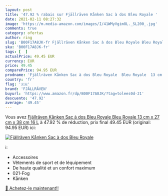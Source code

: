 ```yaml
---
layout: post
title: '47.92 % rabais sur Fjällräven Kånken Sac à dos Bleu Royale '
date: 2021-02-11 08:27:32
image: 'https://m.media-amazon.com/images/I/41WMyVgim8L._SL200_.jpg'
comments: true
category: ofertas
author: ring
slug: 'B00F17A8JK-fr Fjällräven Kånken Sac à dos Bleu Royale Bleu Royale 13 cm...'
sku: 'B00F17A8JK-fr'
tags: [  ]
actualPrice: 49.45 EUR
currency: EUR
price: 49.45
comparePrice: 94.95 EUR
prodname: 'Fjällräven Kånken Sac à dos Bleu Royale  Bleu Royale  13 cm x 27 cm x 38 cm  16 L'
country: 'fr'
flag: '🇫🇷'
brand: 'FJÄLLRÄVEN'
buyurl: 'https://www.amazon.fr/dp/B00F17A8JK/?tag=tolees0d-21'
descuento: '47.92'
average: '49.45'
---
```


Vous avez [Fjällräven Kånken Sac à dos Bleu Royale  Bleu Royale  13 cm x 27 cm x 38 cm  16 L](https://www.amazon.fr/dp/B00F17A8JK/?tag=tolees0d-21)  à  47.92 % de réduction, prix final  49.45 EUR (original: 94.95 EUR) ici:

[![Fjällräven Kånken Sac à dos Bleu Royale ](https://m.media-amazon.com/images/I/41WMyVgim8L._SL200_.jpg)](https://www.amazon.fr/dp/B00F17A8JK/?tag=tolees0d-21)

ℹ️:

- Accessoires
- Vêtements de sport et de léquipement
- De haute qualité et un confort maximum
- 021-Fog
- Kånken

[🛒 Achetez-le maintenant!!](https://www.amazon.fr/dp/B00F17A8JK/?tag=tolees0d-21)

